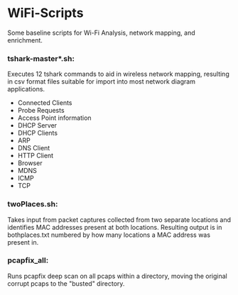 # WiFi-Scripts
Some baseline scripts for Wi-Fi Analysis, network mapping, and enrichment.

### tshark-master*.sh: 
Executes 12 tshark commands to aid in wireless network mapping, resulting in csv format files suitable for import into most network diagram applications.
  - Connected Clients
  - Probe Requests
  - Access Point information
  - DHCP Server
  - DHCP Clients
  - ARP
  - DNS Client
  - HTTP Client
  - Browser
  - MDNS
  - ICMP
  - TCP

### twoPlaces.sh: 
Takes input from packet captures collected from two separate locations and identifies MAC addresses present at both locations. Resulting output is in bothplaces.txt numbered by how many locations a MAC address was present in.

### pcapfix_all:
Runs pcapfix deep scan on all pcaps within a directory, moving the original corrupt pcaps to the "busted" directory.
